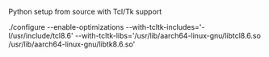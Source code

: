 Python setup from source with Tcl/Tk support


./configure --enable-optimizations 
--with-tcltk-includes='-I/usr/include/tcl8.6' 
--with-tcltk-libs='/usr/lib/aarch64-linux-gnu/libtcl8.6.so /usr/lib/aarch64-linux-gnu/libtk8.6.so'
